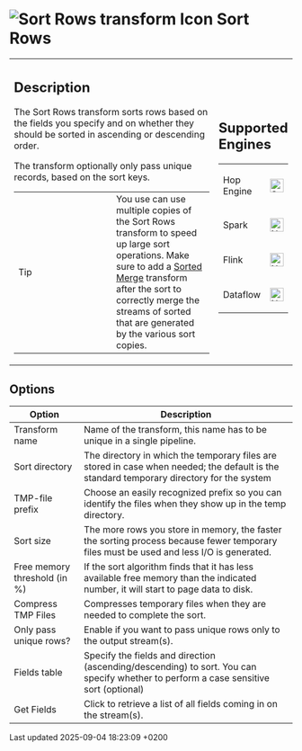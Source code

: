 <div id="header">

# <span class="image image-doc-icon">![Sort Rows transform Icon](../assets/images/transforms/icons/sortrows.svg)</span> Sort Rows

</div>

<div id="content">

<div id="preamble">

<div class="sectionbody">

<table>
<colgroup>
<col style="width: 75%" />
<col style="width: 25%" />
</colgroup>
<tbody>
<tr class="odd">
<td><div class="content">
<div class="sect1">
<h2 id="_description">Description</h2>
<div class="sectionbody">
<div class="paragraph">
<p>The Sort Rows transform sorts rows based on the fields you specify and on whether they should be sorted in ascending or descending order.</p>
</div>
<div class="paragraph">
<p>The transform optionally only pass unique records, based on the sort keys.</p>
</div>
<div class="admonitionblock tip">
<table>
<colgroup>
<col style="width: 50%" />
<col style="width: 50%" />
</colgroup>
<tbody>
<tr class="odd">
<td><div class="title">
Tip
</div></td>
<td>You use can use multiple copies of the Sort Rows transform to speed up large sort operations. Make sure to add a <a href="pipeline/transforms/sortedmerge.9Nz5ftU9vZ">Sorted Merge</a> transform after the sort to correctly merge the streams of sorted that are generated by the various sort copies.</td>
</tr>
</tbody>
</table>
</div>
</div>
</div>
</div></td>
<td><div class="content">
<div class="sect1">
<h2 id="_supported_engines">Supported Engines</h2>
<div class="sectionbody">
<table>
<tbody>
<tr class="odd">
<td><p>Hop Engine</p></td>
<td><div class="content">
<div class="paragraph">
<p><span class="image"><img src="../assets/images/check_mark.svg" alt="Supported" width="24" /></span></p>
</div>
</div></td>
</tr>
<tr class="even">
<td><p>Spark</p></td>
<td><div class="content">
<div class="paragraph">
<p><span class="image"><img src="../assets/images/cross.svg" alt="Not Supported" width="24" /></span></p>
</div>
</div></td>
</tr>
<tr class="odd">
<td><p>Flink</p></td>
<td><div class="content">
<div class="paragraph">
<p><span class="image"><img src="../assets/images/cross.svg" alt="Not Supported" width="24" /></span></p>
</div>
</div></td>
</tr>
<tr class="even">
<td><p>Dataflow</p></td>
<td><div class="content">
<div class="paragraph">
<p><span class="image"><img src="../assets/images/cross.svg" alt="Not Supported" width="24" /></span></p>
</div>
</div></td>
</tr>
</tbody>
</table>
</div>
</div>
</div></td>
</tr>
</tbody>
</table>

</div>

</div>

<div class="sect1">

## Options

<div class="sectionbody">

| Option                       | Description                                                                                                                               |
| ---------------------------- | ----------------------------------------------------------------------------------------------------------------------------------------- |
| Transform name               | Name of the transform, this name has to be unique in a single pipeline.                                                                   |
| Sort directory               | The directory in which the temporary files are stored in case when needed; the default is the standard temporary directory for the system |
| TMP-file prefix              | Choose an easily recognized prefix so you can identify the files when they show up in the temp directory.                                 |
| Sort size                    | The more rows you store in memory, the faster the sorting process because fewer temporary files must be used and less I/O is generated.   |
| Free memory threshold (in %) | If the sort algorithm finds that it has less available free memory than the indicated number, it will start to page data to disk.         |
| Compress TMP Files           | Compresses temporary files when they are needed to complete the sort.                                                                     |
| Only pass unique rows?       | Enable if you want to pass unique rows only to the output stream(s).                                                                      |
| Fields table                 | Specify the fields and direction (ascending/descending) to sort. You can specify whether to perform a case sensitive sort (optional)      |
| Get Fields                   | Click to retrieve a list of all fields coming in on the stream(s).                                                                        |

</div>

</div>

</div>

<div id="footer">

<div id="footer-text">

Last updated 2025-09-04 18:23:09 +0200

</div>

</div>
